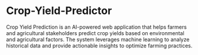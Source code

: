 # Crop-Yield-Predictor
Crop Yield Prediction is an AI-powered web application that helps farmers and agricultural stakeholders predict crop yields based on environmental and agricultural factors. The system leverages machine learning to analyze historical data and provide actionable insights to optimize farming practices.
